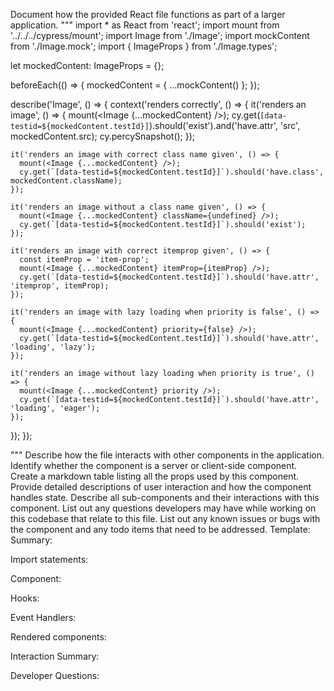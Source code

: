 Document how the provided React file functions as part of a larger application.
"""
import * as React from 'react';
import mount from '../../../cypress/mount';
import Image from './Image';
import mockContent from './Image.mock';
import { ImageProps } from './Image.types';

let mockedContent: ImageProps = {};

beforeEach(() => {
  mockedContent = { ...mockContent() };
});

describe('Image', () => {
  context('renders correctly', () => {
    it('renders an image', () => {
      mount(<Image {...mockedContent} />);
      cy.get(`[data-testid=${mockedContent.testId}]`).should('exist').and('have.attr', 'src', mockedContent.src);
      cy.percySnapshot();
    });

    it('renders an image with correct class name given', () => {
      mount(<Image {...mockedContent} />);
      cy.get(`[data-testid=${mockedContent.testId}]`).should('have.class', mockedContent.className);
    });

    it('renders an image without a class name given', () => {
      mount(<Image {...mockedContent} className={undefined} />);
      cy.get(`[data-testid=${mockedContent.testId}]`).should('exist');
    });

    it('renders an image with correct itemprop given', () => {
      const itemProp = 'item-prop';
      mount(<Image {...mockedContent} itemProp={itemProp} />);
      cy.get(`[data-testid=${mockedContent.testId}]`).should('have.attr', 'itemprop', itemProp);
    });

    it('renders an image with lazy loading when priority is false', () => {
      mount(<Image {...mockedContent} priority={false} />);
      cy.get(`[data-testid=${mockedContent.testId}]`).should('have.attr', 'loading', 'lazy');
    });

    it('renders an image without lazy loading when priority is true', () => {
      mount(<Image {...mockedContent} priority />);
      cy.get(`[data-testid=${mockedContent.testId}]`).should('have.attr', 'loading', 'eager');
    });
  });
});

"""
Describe how the file interacts with other components in the application.
Identify whether the component is a server or client-side component.
Create a markdown table listing all the props used by this component.
Provide detailed descriptions of user interaction and how the component handles state.
Describe all sub-components and their interactions with this component.
List out any questions developers may have while working on this codebase that relate to this file.
List out any known issues or bugs with the component and any todo items that need to be addressed.
Template:
Summary:
<brief overview of the file and all its major components>

Import statements:
<describe the imports and dependencies>

Component:
<Summary of component>

Hooks:
<list of hooks with descriptions>

Event Handlers:
<list of Event Handlers with descriptions>

Rendered components:
<list of Rendered components with descriptions>

Interaction Summary:
<a summary of how the file could interact with the rest of the application>

Developer Questions:
<a list of questions Developers working with this component may have the following questions when debugging>